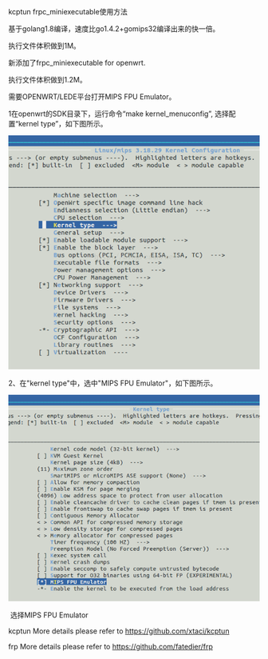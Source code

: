 kcptun frpc\_miniexecutable使用方法

基于golang1.8编译，速度比go1.4.2+gomips32编译出来的快一倍。

执行文件体积做到1M。

新添加了frpc_miniexecutable for openwrt.

执行文件体积做到1.2M。

需要OPENWRT/LEDE平台打开MIPS FPU Emulator。

1在openwrt的SDK目录下，运行命令“make kernel\_menuconfig”, 选择配置“kernel
type”，如下图所示。

![IMG\_256](1.png)

2、在"kernel type"中，选中"MIPS FPU Emulator"，如下图所示。

![IMG\_257](2.png)

 选择MIPS FPU Emulator

kcptun More details please refer to <https://github.com/xtaci/kcptun>

frp More details please refer to <https://github.com/fatedier/frp>
